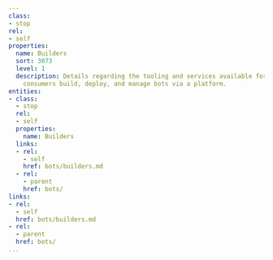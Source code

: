 ```yaml
---
class:
- stop
rel:
- self
properties:
  name: Builders
  sort: 3073
  level: 1
  description: Details regarding the tooling and services available for helping service
    consumers build, deploy, and manage bots via a platform.
entities:
- class:
  - stop
  rel:
  - self
  properties:
    name: Builders
  links:
  - rel:
    - self
    href: bots/builders.md
  - rel:
    - parent
    href: bots/
links:
- rel:
  - self
  href: bots/builders.md
- rel:
  - parent
  href: bots/
...
```


